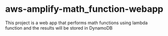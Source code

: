 # aws-amplify-math_function-webapp
This project is a web app that performs math functions using lambda function and the results will be stored in DynamoDB
